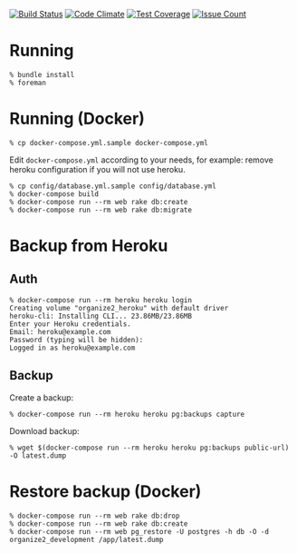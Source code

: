 [![Build Status](https://travis-ci.org/dmitryrck/organize2.svg?branch=master)](https://travis-ci.org/dmitryrck/organize2)
[![Code Climate](https://codeclimate.com/github/dmitryrck/organize2/badges/gpa.svg)](https://codeclimate.com/github/dmitryrck/organize2)
[![Test Coverage](https://codeclimate.com/github/dmitryrck/organize2/badges/coverage.svg)](https://codeclimate.com/github/dmitryrck/organize2/coverage)
[![Issue Count](https://codeclimate.com/github/dmitryrck/organize2/badges/issue_count.svg)](https://codeclimate.com/github/dmitryrck/organize2)

# Running

    % bundle install
    % foreman

# Running (Docker)

    % cp docker-compose.yml.sample docker-compose.yml

Edit `docker-compose.yml` according to your needs, for example: remove heroku
configuration if you will not use heroku.

    % cp config/database.yml.sample config/database.yml
    % docker-compose build
    % docker-compose run --rm web rake db:create
    % docker-compose run --rm web rake db:migrate

# Backup from Heroku

## Auth

    % docker-compose run --rm heroku heroku login
    Creating volume "organize2_heroku" with default driver
    heroku-cli: Installing CLI... 23.86MB/23.86MB
    Enter your Heroku credentials.
    Email: heroku@example.com
    Password (typing will be hidden):
    Logged in as heroku@example.com

## Backup

Create a backup:

    % docker-compose run --rm heroku heroku pg:backups capture

Download backup:

    % wget $(docker-compose run --rm heroku heroku pg:backups public-url) -O latest.dump

# Restore backup (Docker)

    % docker-compose run --rm web rake db:drop
    % docker-compose run --rm web rake db:create
    % docker-compose run --rm web pg_restore -U postgres -h db -O -d organize2_development /app/latest.dump
